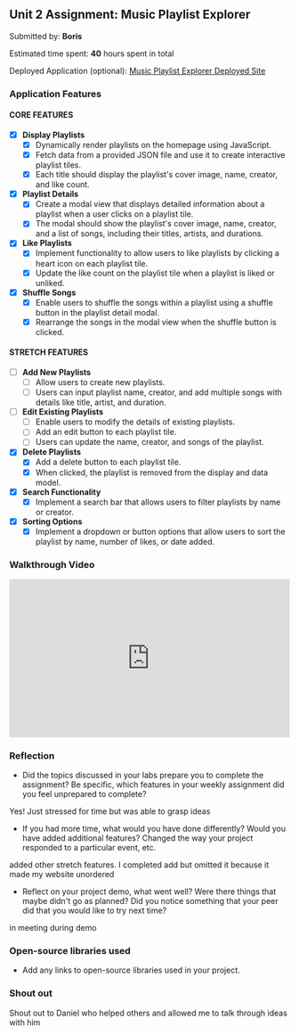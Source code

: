 ## Unit 2 Assignment: Music Playlist Explorer

Submitted by: **Boris**

Estimated time spent: **40** hours spent in total

Deployed Application (optional): [Music Playlist Explorer Deployed Site](ADD_LINK_HERE)

### Application Features

#### CORE FEATURES

- [x] **Display Playlists**
  - [x] Dynamically render playlists on the homepage using JavaScript.
  - [x] Fetch data from a provided JSON file and use it to create interactive playlist tiles.
  - [x] Each title should display the playlist's cover image, name, creator, and like count.

- [x] **Playlist Details**
  - [x] Create a modal view that displays detailed information about a playlist when a user clicks on a playlist tile.
  - [x] The modal should show the playlist's cover image, name, creator, and a list of songs, including their titles, artists, and durations.

- [x] **Like Playlists**
  - [x] Implement functionality to allow users to like playlists by clicking a heart icon on each playlist tile.
  - [x] Update the like count on the playlist tile when a playlist is liked or unliked.

- [x] **Shuffle Songs**
  - [x] Enable users to shuffle the songs within a playlist using a shuffle button in the playlist detail modal.
  - [x] Rearrange the songs in the modal view when the shuffle button is clicked.

#### STRETCH FEATURES

- [ ] **Add New Playlists**
  - [ ] Allow users to create new playlists.
  - [ ] Users can input playlist name, creator, and add multiple songs with details like title, artist, and duration.

- [ ] **Edit Existing Playlists**
  - [ ] Enable users to modify the details of existing playlists.
  - [ ] Add an edit button to each playlist tile.
  - [ ] Users can update the name, creator, and songs of the playlist.

- [x] **Delete Playlists**
  - [x] Add a delete button to each playlist tile.
  - [x] When clicked, the playlist is removed from the display and data model.

- [x] **Search Functionality**
  - [x] Implement a search bar that allows users to filter playlists by name or creator.

- [x] **Sorting Options**
  - [x] Implement a dropdown or button options that allow users to sort the playlist by name, number of likes, or date added.

### Walkthrough Video


<div style="position: relative; padding-bottom: 56.25%; height: 0; overflow: hidden; max-width: 100%;">
  <iframe src="https://www.loom.com/embed/4c220c33e4804bcbb3b837da4e72835f?sid=5bff8fff-afa7-4eb9-8c60-bb022039ab27" frameborder="0" allowfullscreen style="position: absolute; top: 0; left: 0; width: 100%; height: 100%;"></iframe>
</div>

### Reflection

* Did the topics discussed in your labs prepare you to complete the assignment? Be specific, which features in your weekly assignment did you feel unprepared to complete?

Yes! Just stressed for time but was able to grasp ideas

* If you had more time, what would you have done differently? Would you have added additional features? Changed the way your project responded to a particular event, etc.
  
added other stretch features. I completed add but omitted it because it made my website unordered

* Reflect on your project demo, what went well? Were there things that maybe didn't go as planned? Did you notice something that your peer did that you would like to try next time?

in meeting during demo

### Open-source libraries used

- Add any links to open-source libraries used in your project.

### Shout out

Shout out to Daniel who helped others and allowed me to talk through ideas with him
